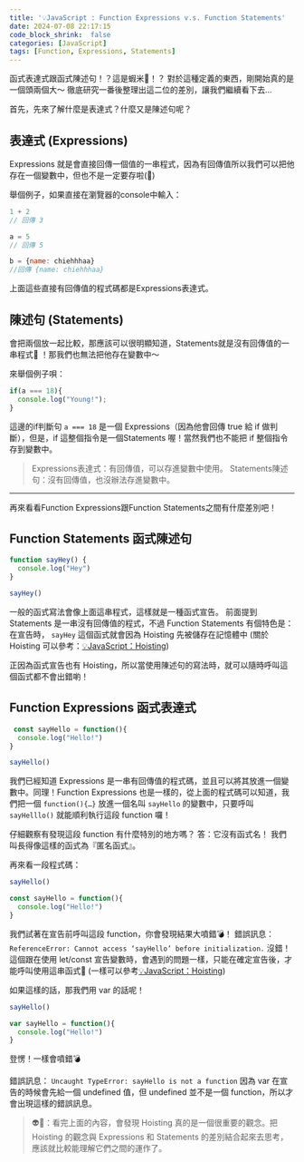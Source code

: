 ```yaml
---
title: '💡JavaScript : Function Expressions v.s. Function Statements'
date: 2024-07-08 22:17:15
code_block_shrink:  false
categories: [JavaScript]
tags: [Function, Expressions, Statements]
---
```


函式表達式跟函式陳述句！？這是蝦米🍤！？
對於這種定義的東西，剛開始真的是一個頭兩個大～
徹底研究一番後整理出這二位的差別，讓我們繼續看下去…

 <!-- more -->

首先，先來了解什麼是表達式？什麼又是陳述句呢？

## 表達式 (Expressions)

Expressions 就是會直接回傳一個值的一串程式，因為有回傳值所以我們可以把他存在一個變數中，但也不是一定要存啦(🤣)

舉個例子，如果直接在瀏覽器的console中輸入：

```javascript
1 + 2 
// 回傳 3

a = 5
// 回傳 5

b = {name: chiehhhaa}
//回傳 {name: chiehhhaa}
```

上面這些直接有回傳值的程式碼都是Expressions表達式。

## 陳述句 (Statements)

會把兩個放一起比較，那應該可以很明顯知道，Statements就是沒有回傳值的一串程式🍢 ！那我們也無法把他存在變數中～

來舉個例子唄：

```javascript
if(a === 18){
  console.log("Young!");
}
```

這邊的if判斷句 `a === 18` 是一個 Expressions（因為他會回傳 true 給 if 做判斷），但是，if 這整個指令是一個Statements 喔！當然我們也不能把 if 整個指令存到變數中。

> Expressions表達式：有回傳值，可以存進變數中使用。
Statements陳述句：沒有回傳值，也沒辦法存進變數中。

---

再來看看Function Expressions跟Function Statements之間有什麼差別吧！

## Function Statements 函式陳述句

```javascript
function sayHey() {
  console.log("Hey")
}

sayHey()
```

一般的函式寫法會像上面這串程式，這樣就是一種函式宣告。
前面提到 Statements 是一串沒有回傳值的程式，不過 Function Statements 有個特色是：在宣告時， `sayHey` 這個函式就會因為 Hoisting 先被儲存在記憶體中 (關於 Hoisting 可以參考：[💡JavaScript：Hoisting](https://chiehhhaa.github.io/2024/07/08/JavaScript-Hoisting/))

正因為函式宣告也有 Hoisting，所以當使用陳述句的寫法時，就可以隨時呼叫這個函式都不會出錯喲！

## Function Expressions 函式表達式

```javascript
 const sayHello = function(){
  console.log("Hello!")
}

sayHello()
```

我們已經知道 Expressions 是一串有回傳值的程式碼，並且可以將其放進一個變數中。同理！Function Expressions 也是一樣的，從上面的程式碼可以知道，我們把一個 `function(){…}` 放進一個名叫 `sayHello` 的變數中，只要呼叫 `sayHelllo()`  就能順利執行這段 function 囉！

仔細觀察有發現這段 function 有什麼特別的地方嗎？
答：它沒有函式名！
我們叫長得像這樣的函式為『匿名函式』。

再來看一段程式碼：

```javascript
sayHello()

const sayHello = function(){
  console.log("Hello!")
}
```

我們試著在宣告前呼叫這段 function，你會發現結果大噴錯💣！
錯誤訊息：
`ReferenceError: Cannot access ‘sayHello’ before initialization.`
沒錯！這個跟在使用 let/const 宣告變數時，會遇到的問題一樣，只能在確定宣告後，才能呼叫使用這串函式📢 (一樣可以參考[💡JavaScript：Hoisting](https://chiehhhaa.github.io/2024/07/08/JavaScript-Hoisting/))

如果這樣的話，那我們用 var 的話呢！

```javascript
sayHello()

var sayHello = function(){
  console.log("Hello!")
}
```

登愣！一樣會噴錯💣

錯誤訊息：
`Uncaught TypeError: sayHello is not a function`
因為 var 在宣告的時候會先給一個 undefined 值，但 undefined 並不是一個 function，所以才會出現這樣的錯誤訊息。



>👽💬：看完上面的內容，會發現 Hoisting 真的是一個很重要的觀念。把 Hoisting 的觀念與 Expressions 和 Statements 的差別結合起來去思考，應該就比較能理解它們之間的運作了。
